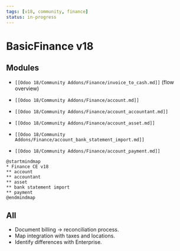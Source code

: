 ```yaml
---
tags: [v18, community, finance]
status: in-progress
---
```

# BasicFinance v18

## Modules
- `[[Odoo 18/Community Addons/Finance/invoice_to_cash.md]]` (flow overview)

- `[[Odoo 18/Community Addons/Finance/account.md]]`
- `[[Odoo 18/Community Addons/Finance/account_accountant.md]]`
- `[[Odoo 18/Community Addons/Finance/account_asset.md]]`
- `[[Odoo 18/Community Addons/Finance/account_bank_statement_import.md]]`
- `[[Odoo 18/Community Addons/Finance/account_payment.md]]`

```plantuml
@startmindmap
* Finance CE v18
** account
** accountant
** asset
** bank statement import
** payment
@endmindmap
```

## All
- Document billing -> reconciliation process.
- Map integration with taxes and locations.
- Identify differences with Enterprise.







